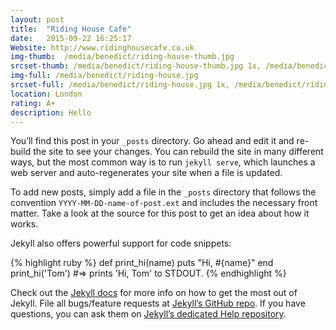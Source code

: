 ```yaml
---
layout: post
title:  "Riding House Cafe"
date:   2015-09-22 16:25:17
Website: http://www.ridinghousecafe.co.uk
img-thumb:	/media/benedict/riding-house-thumb.jpg
srcset-thumb: /media/benedict/riding-house-thumb.jpg 1x, /media/benedict/riding-house-thumb@2x.jpg 2x
img-full: /media/benedict/riding-house.jpg
srcset-full: /media/benedict/riding-house.jpg 1x, /media/benedict/riding-house@2x.jpg 2x
location: London
rating: A+
description: Hello
---
```

You’ll find this post in your `_posts` directory. Go ahead and edit it and re-build the site to see your changes. You can rebuild the site in many different ways, but the most common way is to run `jekyll serve`, which launches a web server and auto-regenerates your site when a file is updated.

To add new posts, simply add a file in the `_posts` directory that follows the convention `YYYY-MM-DD-name-of-post.ext` and includes the necessary front matter. Take a look at the source for this post to get an idea about how it works.

Jekyll also offers powerful support for code snippets:

{% highlight ruby %}
def print_hi(name)
  puts "Hi, #{name}"
end
print_hi('Tom')
#=> prints 'Hi, Tom' to STDOUT.
{% endhighlight %}

Check out the [Jekyll docs][jekyll] for more info on how to get the most out of Jekyll. File all bugs/feature requests at [Jekyll’s GitHub repo][jekyll-gh]. If you have questions, you can ask them on [Jekyll’s dedicated Help repository][jekyll-help].

[jekyll]:      http://jekyllrb.com
[jekyll-gh]:   https://github.com/jekyll/jekyll
[jekyll-help]: https://github.com/jekyll/jekyll-help
